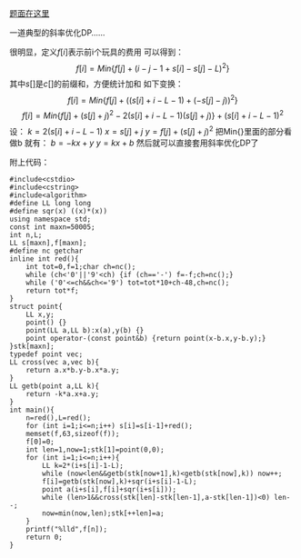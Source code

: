 [题面在这里](http://www.lydsy.com/JudgeOnline/problem.php?id=1010)

一道典型的斜率优化DP……

很明显，定义$f[i]$表示前i个玩具的费用
可以得到：
$$f[i]=Min\{f[j]+(i-j-1+s[i]-s[j]-L)^2\}$$
其中$s[]$是$c[]$的前缀和，方便统计加和
如下变换：
$$f[i]=Min\{f[j]+((s[i]+i-L-1)+(-s[j]-j))^2\}$$
$$f[i]=Min\{f[j]+(s[j]+j)^2-2(s[i]+i-L-1)(s[j]+j)\}+(s[i]+i-L-1)^2$$
设：
$k=2(s[i]+i-L-1)$
$x=s[j]+j$
$y=f[j]+(s[j]+j)^2$
把Min{}里面的部分看做b
就有：
$b=-kx+y$
$y=kx+b$
然后就可以直接套用斜率优化DP了

附上代码：

```
#include<cstdio>
#include<cstring>
#include<algorithm>
#define LL long long
#define sqr(x) ((x)*(x))
using namespace std;
const int maxn=50005;
int n,L;
LL s[maxn],f[maxn];
#define nc getchar
inline int red(){
	int tot=0,f=1;char ch=nc();
	while (ch<'0'||'9'<ch) {if (ch=='-') f=-f;ch=nc();}
	while ('0'<=ch&&ch<='9') tot=tot*10+ch-48,ch=nc();
	return tot*f;
}
struct point{
	LL x,y;
	point() {}
	point(LL a,LL b):x(a),y(b) {}
	point operator-(const point&b) {return point(x-b.x,y-b.y);}
}stk[maxn];
typedef point vec;
LL cross(vec a,vec b){
	return a.x*b.y-b.x*a.y;
}
LL getb(point a,LL k){
	return -k*a.x+a.y;
}
int main(){
	n=red(),L=red();
	for (int i=1;i<=n;i++) s[i]=s[i-1]+red();
	memset(f,63,sizeof(f));
	f[0]=0;
	int len=1,now=1;stk[1]=point(0,0);
	for (int i=1;i<=n;i++){
		LL k=2*(i+s[i]-1-L);
		while (now<len&&getb(stk[now+1],k)<getb(stk[now],k)) now++;
		f[i]=getb(stk[now],k)+sqr(i+s[i]-1-L);
		point a(i+s[i],f[i]+sqr(i+s[i]));
		while (len>1&&cross(stk[len]-stk[len-1],a-stk[len-1])<0) len--;
		now=min(now,len);stk[++len]=a;
	}
	printf("%lld",f[n]);
	return 0;
}
```